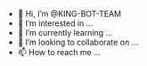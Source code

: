 - 👋 Hi, I’m @KING-BOT-TEAM
- 👀 I’m interested in ...
- 🌱 I’m currently learning ...
- 💞️ I’m looking to collaborate on ...
- 📫 How to reach me ...

<!---
KING-BOT-TEAM/KING-BOT-TEAM is a ✨ special ✨ repository because its `README.md` (this file) appears on your GitHub profile.
You can click the Preview link to take a look at your changes.
--->

